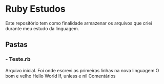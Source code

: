 # Ruby Estudos
Este repositório tem como finalidade armazenar os arquivos que criei durante meu estudo da linguagem.

## Pastas
### - Teste.rb
Arquivo inicial. Foi onde escrevi as primeiras linhas na nova linguagem
O bom e velho Hello World
If, unless e nil
Comentários
